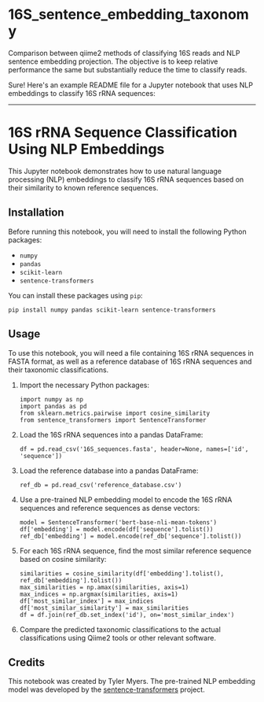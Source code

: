 # 16S_sentence_embedding_taxonomy
Comparison between qiime2 methods of classifying 16S reads and NLP sentence embedding projection. The objective is to keep relative performance the same but substantially reduce the time to classify reads.

Sure! Here's an example README file for a Jupyter notebook that uses NLP embeddings to classify 16S rRNA sequences:

---

# 16S rRNA Sequence Classification Using NLP Embeddings

This Jupyter notebook demonstrates how to use natural language processing (NLP) embeddings to classify 16S rRNA sequences based on their similarity to known reference sequences.

## Installation

Before running this notebook, you will need to install the following Python packages:

- `numpy`
- `pandas`
- `scikit-learn`
- `sentence-transformers`

You can install these packages using `pip`:

```
pip install numpy pandas scikit-learn sentence-transformers
```

## Usage

To use this notebook, you will need a file containing 16S rRNA sequences in FASTA format, as well as a reference database of 16S rRNA sequences and their taxonomic classifications.

1. Import the necessary Python packages:

   ```
   import numpy as np
   import pandas as pd
   from sklearn.metrics.pairwise import cosine_similarity
   from sentence_transformers import SentenceTransformer
   ```

2. Load the 16S rRNA sequences into a pandas DataFrame:

   ```
   df = pd.read_csv('16S_sequences.fasta', header=None, names=['id', 'sequence'])
   ```

3. Load the reference database into a pandas DataFrame:

   ```
   ref_db = pd.read_csv('reference_database.csv')
   ```

4. Use a pre-trained NLP embedding model to encode the 16S rRNA sequences and reference sequences as dense vectors:

   ```
   model = SentenceTransformer('bert-base-nli-mean-tokens')
   df['embedding'] = model.encode(df['sequence'].tolist())
   ref_db['embedding'] = model.encode(ref_db['sequence'].tolist())
   ```

5. For each 16S rRNA sequence, find the most similar reference sequence based on cosine similarity:

   ```
   similarities = cosine_similarity(df['embedding'].tolist(), ref_db['embedding'].tolist())
   max_similarities = np.amax(similarities, axis=1)
   max_indices = np.argmax(similarities, axis=1)
   df['most_similar_index'] = max_indices
   df['most_similar_similarity'] = max_similarities
   df = df.join(ref_db.set_index('id'), on='most_similar_index')
   ```

6. Compare the predicted taxonomic classifications to the actual classifications using Qiime2 tools or other relevant software.

## Credits

This notebook was created by Tyler Myers. The pre-trained NLP embedding model was developed by the [sentence-transformers](https://github.com/UKPLab/sentence-transformers) project.
